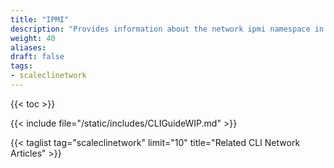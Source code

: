 ```yaml
---
title: "IPMI"
description: "Provides information about the network ipmi namespace in the TrueNAS CLI. Includes command syntax and common commands."
weight: 40
aliases:
draft: false
tags:
- scaleclinetwork
---
```


{{< toc >}}



{{< include file="/static/includes/CLIGuideWIP.md" >}}

{{< taglist tag="scaleclinetwork" limit="10" title="Related CLI Network Articles" >}}